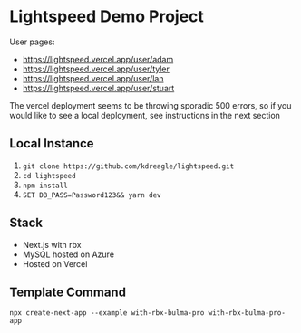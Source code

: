 # Lightspeed Demo Project

User pages:
- https://lightspeed.vercel.app/user/adam
- https://lightspeed.vercel.app/user/tyler
- https://lightspeed.vercel.app/user/lan
- https://lightspeed.vercel.app/user/stuart

The vercel deployment seems to be throwing sporadic 500 errors, so if you would like to see a local deployment, see instructions in the next section

## Local Instance

1. `git clone https://github.com/kdreagle/lightspeed.git`
2. `cd lightspeed`
3. `npm install`
4. `SET DB_PASS=Password123&& yarn dev`

## Stack

- Next.js with rbx
- MySQL hosted on Azure
- Hosted on Vercel

## Template Command

`npx create-next-app --example with-rbx-bulma-pro with-rbx-bulma-pro-app`
